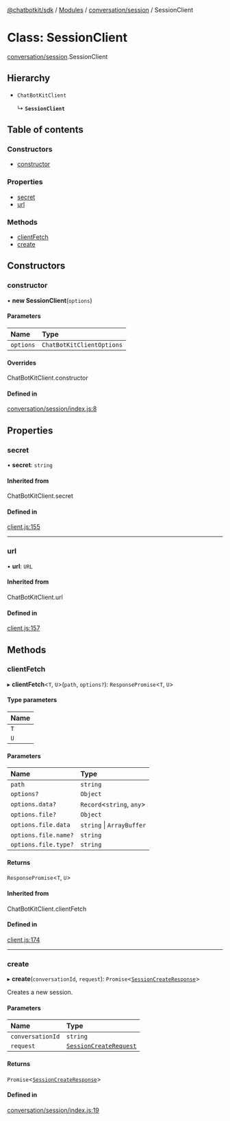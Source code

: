[@chatbotkit/sdk](../README.md) / [Modules](../modules.md) / [conversation/session](../modules/conversation_session.md) / SessionClient

# Class: SessionClient

[conversation/session](../modules/conversation_session.md).SessionClient

## Hierarchy

- `ChatBotKitClient`

  ↳ **`SessionClient`**

## Table of contents

### Constructors

- [constructor](conversation_session.SessionClient.md#constructor)

### Properties

- [secret](conversation_session.SessionClient.md#secret)
- [url](conversation_session.SessionClient.md#url)

### Methods

- [clientFetch](conversation_session.SessionClient.md#clientfetch)
- [create](conversation_session.SessionClient.md#create)

## Constructors

### constructor

• **new SessionClient**(`options`)

#### Parameters

| Name | Type |
| :------ | :------ |
| `options` | `ChatBotKitClientOptions` |

#### Overrides

ChatBotKitClient.constructor

#### Defined in

[conversation/session/index.js:8](https://github.com/chatbotkit/node-sdk/blob/834f7e8/packages/sdk/src/conversation/session/index.js#L8)

## Properties

### secret

• **secret**: `string`

#### Inherited from

ChatBotKitClient.secret

#### Defined in

[client.js:155](https://github.com/chatbotkit/node-sdk/blob/834f7e8/packages/sdk/src/client.js#L155)

___

### url

• **url**: `URL`

#### Inherited from

ChatBotKitClient.url

#### Defined in

[client.js:157](https://github.com/chatbotkit/node-sdk/blob/834f7e8/packages/sdk/src/client.js#L157)

## Methods

### clientFetch

▸ **clientFetch**<`T`, `U`\>(`path`, `options?`): `ResponsePromise`<`T`, `U`\>

#### Type parameters

| Name |
| :------ |
| `T` |
| `U` |

#### Parameters

| Name | Type |
| :------ | :------ |
| `path` | `string` |
| `options?` | `Object` |
| `options.data?` | `Record`<`string`, `any`\> |
| `options.file?` | `Object` |
| `options.file.data` | `string` \| `ArrayBuffer` |
| `options.file.name?` | `string` |
| `options.file.type?` | `string` |

#### Returns

`ResponsePromise`<`T`, `U`\>

#### Inherited from

ChatBotKitClient.clientFetch

#### Defined in

[client.js:174](https://github.com/chatbotkit/node-sdk/blob/834f7e8/packages/sdk/src/client.js#L174)

___

### create

▸ **create**(`conversationId`, `request`): `Promise`<[`SessionCreateResponse`](../modules/conversation_session_v1.md#sessioncreateresponse)\>

Creates a new session.

#### Parameters

| Name | Type |
| :------ | :------ |
| `conversationId` | `string` |
| `request` | [`SessionCreateRequest`](../modules/conversation_session_v1.md#sessioncreaterequest) |

#### Returns

`Promise`<[`SessionCreateResponse`](../modules/conversation_session_v1.md#sessioncreateresponse)\>

#### Defined in

[conversation/session/index.js:19](https://github.com/chatbotkit/node-sdk/blob/834f7e8/packages/sdk/src/conversation/session/index.js#L19)
